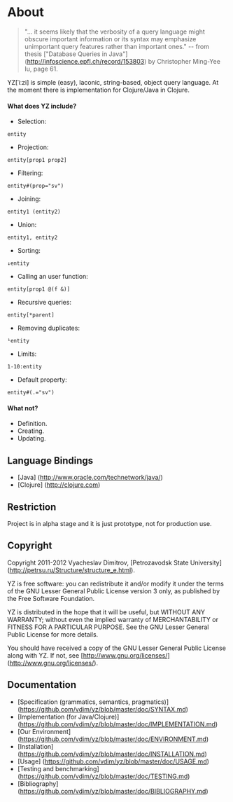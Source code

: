 # About

> "... it seems likely that the verbosity of a query language might obscure 
> important information or its syntax may emphasize unimportant query features 
> rather than important ones."
> -- from thesis ["Database Queries in Java"] (http://infoscience.epfl.ch/record/153803) by Christopher Ming-Yee Iu, page 61.


YZ[ˈiːzi] is simple (easy), laconic, string-based, object query language. 
At the moment there is implementation for Clojure/Java in Clojure.

#### What does YZ include?

* Selection:
<pre><code>entity</code></pre>

* Projection:
<pre><code>entity[prop1 prop2]</code></pre>

* Filtering:
<pre><code>entity#(prop="sv")</code></pre>

* Joining:
<pre><code>entity1 (entity2)</code></pre>

* Union:
<pre><code>entity1, entity2</code></pre>

* Sorting:
<pre><code>↓entity</code></pre>

* Calling an user function:
<pre><code>entity[prop1 @(f &)]</code></pre>

* Recursive queries:
<pre><code>entity[*parent]</code></pre>

* Removing duplicates:
<pre><code>¹entity</code></pre>

* Limits:
<pre><code>1-10:entity</code></pre>

* Default property:
<pre><code>entity#(.="sv")</code></pre>

#### What not?

* Definition.
* Creating.
* Updating.

## Language Bindings

* [Java] (http://www.oracle.com/technetwork/java/)
* [Clojure] (http://clojure.com)

## Restriction
Project is in alpha stage and it is just prototype, not for production use.

## Copyright

Copyright 2011-2012 Vyacheslav Dimitrov, [Petrozavodsk State University] (http://petrsu.ru/Structure/structure_e.html).

YZ is free software: you can redistribute it and/or modify it
under the terms of the GNU Lesser General Public License version 3
only, as published by the Free Software Foundation.

YZ is distributed in the hope that it will be useful, but
WITHOUT ANY WARRANTY; without even the implied warranty of
MERCHANTABILITY or FITNESS FOR A PARTICULAR PURPOSE.  See the GNU
Lesser General Public License for more details.

You should have received a copy of the GNU Lesser General Public
License along with YZ.  If not, see [http://www.gnu.org/licenses/] (http://www.gnu.org/licenses/).

## Documentation
* [Specification (grammatics, semantics, pragmatics)] (https://github.com/vdim/yz/blob/master/doc/SYNTAX.md)
* [Implementation (for Java/Clojure)] (https://github.com/vdim/yz/blob/master/doc/IMPLEMENTATION.md)
* [Our Environment] (https://github.com/vdim/yz/blob/master/doc/ENVIRONMENT.md)
* [Installation] (https://github.com/vdim/yz/blob/master/doc/INSTALLATION.md)
* [Usage] (https://github.com/vdim/yz/blob/master/doc/USAGE.md)
* [Testing and benchmarking] (https://github.com/vdim/yz/blob/master/doc/TESTING.md)
* [Bibliography] (https://github.com/vdim/yz/blob/master/doc/BIBLIOGRAPHY.md)

